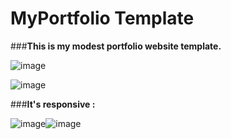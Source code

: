 # MyPortfolio Template

###**This is my modest portfolio website template.**

![image](https://github.com/user-attachments/assets/75ca7a05-c6af-45cb-b885-fa432c63f517)

![image](https://github.com/user-attachments/assets/25654066-ec16-4e73-a1ff-f4dfae81e1fa)

###**It's responsive :** 

![image](https://github.com/user-attachments/assets/2940c569-f6c4-46d2-98cd-34ac23ae8712)![image](https://github.com/user-attachments/assets/ca5c5bc0-bee5-4f42-bbc1-ea0ada981e55)
